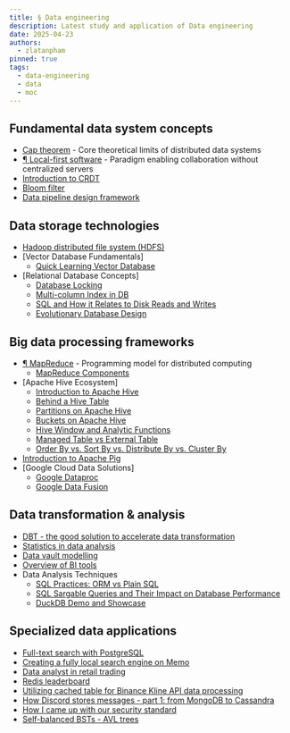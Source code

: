 ```yaml
---
title: § Data engineering
description: Latest study and application of Data engineering
date: 2025-04-23
authors:
  - zlatanpham
pinned: true
tags:
  - data-engineering
  - data
  - moc
---
```



## Fundamental data system concepts
- [Cap theorem](cap-theorem.md) - Core theoretical limits of distributed data systems
- [¶ Local-first software](local-first-software.md) - Paradigm enabling collaboration without centralized servers
- [Introduction to CRDT](introduction-to-crdt.md)
- [Bloom filter](bloom-filter.md)
- [Data pipeline design framework](data-pipeline-design-framework.md)

## Data storage technologies
- [Hadoop distributed file system (HDFS)](hadoop-distributed-file-system-hdfs.md)
- [Vector Database Fundamentals]
  - [Quick Learning Vector Database](quick-learning-vector-database.md)
- [Relational Database Concepts]
  - [Database Locking](database-locking.md)
  - [Multi-column Index in DB](202301191192-multi-column-index-in-db.md)
  - [SQL and How it Relates to Disk Reads and Writes](sql-and-how-it-relates-to-disk-reads-and-writes.md)
  - [Evolutionary Database Design](evolutionary-database-design.md)

## Big data processing frameworks
- [¶ MapReduce](mapreduce.md) - Programming model for distributed computing
  - [MapReduce Components](mapreduce-components.md)
- [Apache Hive Ecosystem]
  - [Introduction to Apache Hive](introduction-to-apache-hive.md)
  - [Behind a Hive Table](behind-a-hive-table.md)
  - [Partitions on Apache Hive](partitions-on-apache-hive.md)
  - [Buckets on Apache Hive](buckets-on-apache-hive.md)
  - [Hive Window and Analytic Functions](hive-window-and-analytic-functions.md)
  - [Managed Table vs External Table](managed-table-vs-external-table.md)
  - [Order By vs. Sort By vs. Distribute By vs. Cluster By](order-by-vs-sort-by-vs-distribute-by-vs-cluster-by.md)
- [Introduction to Apache Pig](introduction-to-apache-pig.md)
- [Google Cloud Data Solutions]
  - [Google Dataproc](google-dataproc.md)
  - [Google Data Fusion](google-data-fusion.md)

## Data transformation & analysis
- [DBT - the good solution to accelerate data transformation](dbt-the-good-solution-to-accelerate-data-transformation.md)
- [Statistics in data analysis](statistics-in-data-analysis.md)
- [Data vault modelling](data-vault-modelling.md)
- [Overview of BI tools](overview-of-bi-tools.md)
- Data Analysis Techniques
  - [SQL Practices: ORM vs Plain SQL](sql-practices-orm-vs-plain-sql.md)
  - [SQL Sargable Queries and Their Impact on Database Performance](sql-sargable-queries-and-their-impact-on-database-performance.md)
  - [DuckDB Demo and Showcase](duckdb-demo-and-showcase.md)

## Specialized data applications
- [Full-text search with PostgreSQL](full-text-search-with-postgresql.md)
- [Creating a fully local search engine on Memo](creating-a-fully-local-search-engine-on-memo.md)
- [Data analyst in retail trading](data-analyst-in-retail-trading.md)
- [Redis leaderboard](redis-leaderboard.md)
- [Utilizing cached table for Binance Kline API data processing](utilizing-cached-table-for-binance-kline-api-data-processing.md)
- [How Discord stores messages - part 1: from MongoDB to Cassandra](how-discord-stores-messages-part-1-from-mongodb-to-cassandra.md)
- [How I came up with our security standard](how-i-came-up-with-our-security-standard.md)
- [Self-balanced BSTs - AVL trees](self-balanced-bsts-avl-trees.md)
